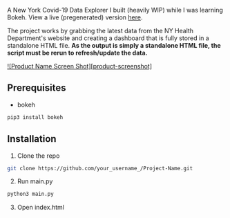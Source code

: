 A New York Covid-19 Data Explorer I built (heavily WIP) while I was learning Bokeh. View a live (pregenerated) version [here](https://srikanthtumati.com/new_york_covid-19_data_explorer/).

The project works by grabbing the latest data from the NY Health Department's website and creating a dashboard that is fully stored in a standalone HTML file. **As the output is simply a standalone HTML file, the script must be rerun to refresh/update the data.**

[![Product Name Screen Shot][product-screenshot]](https://srikanthtumati.com/new_york_covid-19_data_explorer/)

## Prerequisites

* bokeh
```sh
pip3 install bokeh
```

## Installation

1. Clone the repo
```sh
git clone https://github.com/your_username_/Project-Name.git
```
2. Run main.py
```sh
python3 main.py
```
3. Open index.html
